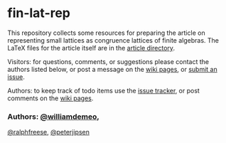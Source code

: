 # fin-lat-rep

This repository collects some resources for preparing the article on
representing small lattices as congruence lattices of finite algebras.  The
LaTeX files for the article itself are in the
[article directory](https://github.com/UniversalAlgebra/fin-lat-rep/tree/master/article).

Visitors: for questions, comments, or suggestions please contact the authors listed below,
or post a message on the
[wiki pages](https://github.com/UniversalAlgebra/fin-lat-rep/wiki),
or [submit an issue][].

Authors: to keep track of todo items use the [issue tracker][], or post
comments on the [wiki pages](https://github.com/UniversalAlgebra/fin-lat-rep/wiki).

### Authors: [@williamdemeo](https://github.com/williamdemeo),
[@ralphfreese](https://github.com/ralphfreese),
[@peterjipsen](https://github.com/jipsen)

[submit an issue]: https://github.com/UniversalAlgebra/fin-lat-rep/issues
[issue tracker]: https://github.com/UniversalAlgebra/fin-lat-rep/issues

